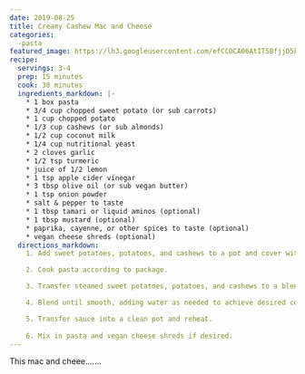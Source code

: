 ```yaml
---
date: 2019-08-25
title: Creamy Cashew Mac and Cheese
categories:
  -pasta
featured_image: https://lh3.googleusercontent.com/efCCOCA06AtITSBfjjD5kxJTpblJ3tWMiOs7pffHuIeDaE94STNI3KB4hix4uxp5P4WbuLRK3DedVIHfGlCQDYeI9T5BNX73-MKtH6PDVRJSZ0m5KyCIGYdYf9tQ6cHeZkE39ZA6=w2400
recipe:
  servings: 3-4
  prep: 15 minutes
  cook: 30 minutes
  ingredients_markdown: |-
    * 1 box pasta
    * 3/4 cup chopped sweet potato (or sub carrots)
    * 1 cup chopped potato
    * 1/3 cup cashews (or sub almonds)
    * 1/2 cup coconut milk
    * 1/4 cup nutritional yeast
    * 2 cloves garlic
    * 1/2 tsp turmeric
    * juice of 1/2 lemon
    * 1 tsp apple cider vinegar
    * 3 tbsp olive oil (or sub vegan butter)
    * 1 tsp onion powder
    * salt & pepper to taste    
    * 1 tbsp tamari or liquid aminos (optional)
    * 1 tbsp mustard (optional)
    * paprika, cayenne, or other spices to taste (optional)
    * vegan cheese shreds (optional)
  directions_markdown:
    1. Add sweet potatoes, potatoes, and cashews to a pot and cover with water. Cook covered on med heat until potatoes are very soft.

    2. Cook pasta according to package.

    3. Transfer steamed sweet potatoes, potatoes, and cashews to a blender and add in remaining ingredients.

    4. Blend until smooth, adding water as needed to achieve desired consistency.

    5. Transfer sauce into a clean pot and reheat.
    
    6. Mix in pasta and vegan cheese shreds if desired.
---
```

This mac and cheee.......
